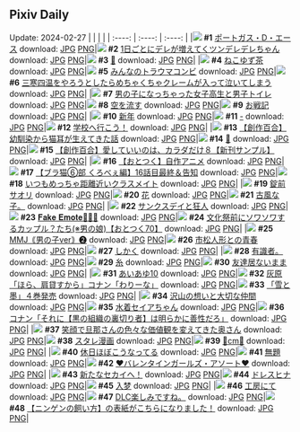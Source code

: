 ## Pixiv Daily
Update: 2024-02-27
|      |      |      |
| :----: | :----: | :----: |
|![](https://pixiv.microyu.workers.dev/c/240x480/img-master/img/2024/02/25/00/00/19/116363472_p0_master1200.jpg) **#1** [ポートガス・D・エース](https://www.pixiv.net/artworks/116363472) download: [JPG](https://pixiv.microyu.workers.dev/img-original/img/2024/02/25/00/00/19/116363472_p0.jpg) [PNG](https://pixiv.microyu.workers.dev/img-original/img/2024/02/25/00/00/19/116363472_p0.png)|![](https://pixiv.microyu.workers.dev/c/240x480/img-master/img/2024/02/25/00/01/10/116363658_p0_master1200.jpg) **#2** [1日ごとにデレが増えてくツンデレデレちゃん](https://www.pixiv.net/artworks/116363658) download: [JPG](https://pixiv.microyu.workers.dev/img-original/img/2024/02/25/00/01/10/116363658_p0.jpg) [PNG](https://pixiv.microyu.workers.dev/img-original/img/2024/02/25/00/01/10/116363658_p0.png)|![](https://pixiv.microyu.workers.dev/c/240x480/img-master/img/2024/02/26/00/00/18/116397601_p0_master1200.jpg) **#3** [🌼](https://www.pixiv.net/artworks/116397601) download: [JPG](https://pixiv.microyu.workers.dev/img-original/img/2024/02/26/00/00/18/116397601_p0.jpg) [PNG](https://pixiv.microyu.workers.dev/img-original/img/2024/02/26/00/00/18/116397601_p0.png)|
|![](https://pixiv.microyu.workers.dev/c/240x480/img-master/img/2024/02/25/20/30/00/116389418_p0_master1200.jpg) **#4** [ねこゆず茶](https://www.pixiv.net/artworks/116389418) download: [JPG](https://pixiv.microyu.workers.dev/img-original/img/2024/02/25/20/30/00/116389418_p0.jpg) [PNG](https://pixiv.microyu.workers.dev/img-original/img/2024/02/25/20/30/00/116389418_p0.png)|![](https://pixiv.microyu.workers.dev/c/240x480/img-master/img/2024/02/25/21/39/01/116392038_p0_master1200.jpg) **#5** [みんなのトラウマコンビ](https://www.pixiv.net/artworks/116392038) download: [JPG](https://pixiv.microyu.workers.dev/img-original/img/2024/02/25/21/39/01/116392038_p0.jpg) [PNG](https://pixiv.microyu.workers.dev/img-original/img/2024/02/25/21/39/01/116392038_p0.png)|![](https://pixiv.microyu.workers.dev/c/240x480/img-master/img/2024/02/25/10/28/20/116374204_p0_master1200.jpg) **#6** [三寒四温をやろうとしたらめちゃくちゃクレームが入って泣いてしまう](https://www.pixiv.net/artworks/116374204) download: [JPG](https://pixiv.microyu.workers.dev/img-original/img/2024/02/25/10/28/20/116374204_p0.jpg) [PNG](https://pixiv.microyu.workers.dev/img-original/img/2024/02/25/10/28/20/116374204_p0.png)|
|![](https://pixiv.microyu.workers.dev/c/240x480/img-master/img/2024/02/25/00/01/15/116363674_p0_master1200.jpg) **#7** [男の子になっちゃった女子高生と男子トイレ](https://www.pixiv.net/artworks/116363674) download: [JPG](https://pixiv.microyu.workers.dev/img-original/img/2024/02/25/00/01/15/116363674_p0.jpg) [PNG](https://pixiv.microyu.workers.dev/img-original/img/2024/02/25/00/01/15/116363674_p0.png)|![](https://pixiv.microyu.workers.dev/c/240x480/img-master/img/2024/02/26/00/00/14/116397581_p0_master1200.jpg) **#8** [空を流す](https://www.pixiv.net/artworks/116397581) download: [JPG](https://pixiv.microyu.workers.dev/img-original/img/2024/02/26/00/00/14/116397581_p0.jpg) [PNG](https://pixiv.microyu.workers.dev/img-original/img/2024/02/26/00/00/14/116397581_p0.png)|![](https://pixiv.microyu.workers.dev/c/240x480/img-master/img/2024/02/26/20/09/17/116417804_p0_master1200.jpg) **#9** [お戦記](https://www.pixiv.net/artworks/116417804) download: [JPG](https://pixiv.microyu.workers.dev/img-original/img/2024/02/26/20/09/17/116417804_p0.jpg) [PNG](https://pixiv.microyu.workers.dev/img-original/img/2024/02/26/20/09/17/116417804_p0.png)|
|![](https://pixiv.microyu.workers.dev/c/240x480/img-master/img/2024/02/25/22/58/18/116395125_p0_master1200.jpg) **#10** [新年](https://www.pixiv.net/artworks/116395125) download: [JPG](https://pixiv.microyu.workers.dev/img-original/img/2024/02/25/22/58/18/116395125_p0.jpg) [PNG](https://pixiv.microyu.workers.dev/img-original/img/2024/02/25/22/58/18/116395125_p0.png)|![](https://pixiv.microyu.workers.dev/c/240x480/img-master/img/2024/02/25/00/00/19/116363470_p0_master1200.jpg) **#11** [-](https://www.pixiv.net/artworks/116363470) download: [JPG](https://pixiv.microyu.workers.dev/img-original/img/2024/02/25/00/00/19/116363470_p0.jpg) [PNG](https://pixiv.microyu.workers.dev/img-original/img/2024/02/25/00/00/19/116363470_p0.png)|![](https://pixiv.microyu.workers.dev/c/240x480/img-master/img/2024/02/25/16/28/41/116382099_p0_master1200.jpg) **#12** [学校へ行こう！](https://www.pixiv.net/artworks/116382099) download: [JPG](https://pixiv.microyu.workers.dev/img-original/img/2024/02/25/16/28/41/116382099_p0.jpg) [PNG](https://pixiv.microyu.workers.dev/img-original/img/2024/02/25/16/28/41/116382099_p0.png)|
|![](https://pixiv.microyu.workers.dev/c/240x480/img-master/img/2024/02/26/18/59/34/116415911_p0_master1200.jpg) **#13** [【創作百合】幼馴染から猫耳が生えてきた話](https://www.pixiv.net/artworks/116415911) download: [JPG](https://pixiv.microyu.workers.dev/img-original/img/2024/02/26/18/59/34/116415911_p0.jpg) [PNG](https://pixiv.microyu.workers.dev/img-original/img/2024/02/26/18/59/34/116415911_p0.png)|![](https://pixiv.microyu.workers.dev/c/240x480/img-master/img/2024/02/25/21/21/00/116391359_p0_master1200.jpg) **#14** [💙](https://www.pixiv.net/artworks/116391359) download: [JPG](https://pixiv.microyu.workers.dev/img-original/img/2024/02/25/21/21/00/116391359_p0.jpg) [PNG](https://pixiv.microyu.workers.dev/img-original/img/2024/02/25/21/21/00/116391359_p0.png)|![](https://pixiv.microyu.workers.dev/c/240x480/img-master/img/2024/02/25/00/02/28/116363787_p0_master1200.jpg) **#15** [【創作百合】愛していいのは、カラダだけ８【新刊サンプル】](https://www.pixiv.net/artworks/116363787) download: [JPG](https://pixiv.microyu.workers.dev/img-original/img/2024/02/25/00/02/28/116363787_p0.jpg) [PNG](https://pixiv.microyu.workers.dev/img-original/img/2024/02/25/00/02/28/116363787_p0.png)|
|![](https://pixiv.microyu.workers.dev/c/240x480/img-master/img/2024/02/25/17/36/22/116383928_master1200.jpg) **#16** [【おとつく】自作アニメ](https://www.pixiv.net/artworks/116383928) download: [JPG](https://pixiv.microyu.workers.dev/img-original/img/2024/02/25/17/36/22/116383928.jpg) [PNG](https://pixiv.microyu.workers.dev/img-original/img/2024/02/25/17/36/22/116383928.png)|![](https://pixiv.microyu.workers.dev/c/240x480/img-master/img/2024/02/26/18/52/19/116415736_p0_master1200.jpg) **#17** [【ブラ猫⑥部 くろべぇ編】16話目最終＆告知](https://www.pixiv.net/artworks/116415736) download: [JPG](https://pixiv.microyu.workers.dev/img-original/img/2024/02/26/18/52/19/116415736_p0.jpg) [PNG](https://pixiv.microyu.workers.dev/img-original/img/2024/02/26/18/52/19/116415736_p0.png)|![](https://pixiv.microyu.workers.dev/c/240x480/img-master/img/2024/02/25/00/00/31/116363533_p0_master1200.jpg) **#18** [いつもめっちゃ距離近いクラスメイト](https://www.pixiv.net/artworks/116363533) download: [JPG](https://pixiv.microyu.workers.dev/img-original/img/2024/02/25/00/00/31/116363533_p0.jpg) [PNG](https://pixiv.microyu.workers.dev/img-original/img/2024/02/25/00/00/31/116363533_p0.png)|
|![](https://pixiv.microyu.workers.dev/c/240x480/img-master/img/2024/02/25/00/00/20/116363477_p0_master1200.jpg) **#19** [錠前 サオリ](https://www.pixiv.net/artworks/116363477) download: [JPG](https://pixiv.microyu.workers.dev/img-original/img/2024/02/25/00/00/20/116363477_p0.jpg) [PNG](https://pixiv.microyu.workers.dev/img-original/img/2024/02/25/00/00/20/116363477_p0.png)|![](https://pixiv.microyu.workers.dev/c/240x480/img-master/img/2024/02/25/00/00/52/116363611_p0_master1200.jpg) **#20** [花](https://www.pixiv.net/artworks/116363611) download: [JPG](https://pixiv.microyu.workers.dev/img-original/img/2024/02/25/00/00/52/116363611_p0.jpg) [PNG](https://pixiv.microyu.workers.dev/img-original/img/2024/02/25/00/00/52/116363611_p0.png)|![](https://pixiv.microyu.workers.dev/c/240x480/img-master/img/2024/02/25/20/14/35/116388916_p0_master1200.jpg) **#21** [古風な子。](https://www.pixiv.net/artworks/116388916) download: [JPG](https://pixiv.microyu.workers.dev/img-original/img/2024/02/25/20/14/35/116388916_p0.jpg) [PNG](https://pixiv.microyu.workers.dev/img-original/img/2024/02/25/20/14/35/116388916_p0.png)|
|![](https://pixiv.microyu.workers.dev/c/240x480/img-master/img/2024/02/27/07/02/18/116391954_p0_master1200.jpg) **#22** [サンクスデイと狂人](https://www.pixiv.net/artworks/116391954) download: [JPG](https://pixiv.microyu.workers.dev/img-original/img/2024/02/27/07/02/18/116391954_p0.jpg) [PNG](https://pixiv.microyu.workers.dev/img-original/img/2024/02/27/07/02/18/116391954_p0.png)|![](https://pixiv.microyu.workers.dev/c/240x480/img-master/img/2024/02/25/03/31/15/116368848_p0_master1200.jpg) **#23** [𝐅𝐚𝐤𝐞 𝐄𝐦𝐨𝐭𝐞🧸🎀🌹](https://www.pixiv.net/artworks/116368848) download: [JPG](https://pixiv.microyu.workers.dev/img-original/img/2024/02/25/03/31/15/116368848_p0.jpg) [PNG](https://pixiv.microyu.workers.dev/img-original/img/2024/02/25/03/31/15/116368848_p0.png)|![](https://pixiv.microyu.workers.dev/c/240x480/img-master/img/2024/02/26/13/53/02/116408663_p0_master1200.jpg) **#24** [文化祭前にソワソワするカップル？たち(※男の娘)【おとつく70】](https://www.pixiv.net/artworks/116408663) download: [JPG](https://pixiv.microyu.workers.dev/img-original/img/2024/02/26/13/53/02/116408663_p0.jpg) [PNG](https://pixiv.microyu.workers.dev/img-original/img/2024/02/26/13/53/02/116408663_p0.png)|
|![](https://pixiv.microyu.workers.dev/c/240x480/img-master/img/2024/02/25/21/08/48/116390891_p0_master1200.jpg) **#25** [MMJ｟男の子ver｠❷](https://www.pixiv.net/artworks/116390891) download: [JPG](https://pixiv.microyu.workers.dev/img-original/img/2024/02/25/21/08/48/116390891_p0.jpg) [PNG](https://pixiv.microyu.workers.dev/img-original/img/2024/02/25/21/08/48/116390891_p0.png)|![](https://pixiv.microyu.workers.dev/c/240x480/img-master/img/2024/02/25/18/44/31/116385919_p0_master1200.jpg) **#26** [市松人形との青春](https://www.pixiv.net/artworks/116385919) download: [JPG](https://pixiv.microyu.workers.dev/img-original/img/2024/02/25/18/44/31/116385919_p0.jpg) [PNG](https://pixiv.microyu.workers.dev/img-original/img/2024/02/25/18/44/31/116385919_p0.png)|![](https://pixiv.microyu.workers.dev/c/240x480/img-master/img/2024/02/25/05/23/06/116370155_p0_master1200.jpg) **#27** [しかく](https://www.pixiv.net/artworks/116370155) download: [JPG](https://pixiv.microyu.workers.dev/img-original/img/2024/02/25/05/23/06/116370155_p0.jpg) [PNG](https://pixiv.microyu.workers.dev/img-original/img/2024/02/25/05/23/06/116370155_p0.png)|
|![](https://pixiv.microyu.workers.dev/c/240x480/img-master/img/2024/02/26/00/25/43/116397465_p0_master1200.jpg) **#28** [有識者。](https://www.pixiv.net/artworks/116397465) download: [JPG](https://pixiv.microyu.workers.dev/img-original/img/2024/02/26/00/25/43/116397465_p0.jpg) [PNG](https://pixiv.microyu.workers.dev/img-original/img/2024/02/26/00/25/43/116397465_p0.png)|![](https://pixiv.microyu.workers.dev/c/240x480/img-master/img/2024/02/25/19/26/28/116387266_p0_master1200.jpg) **#29** [糸](https://www.pixiv.net/artworks/116387266) download: [JPG](https://pixiv.microyu.workers.dev/img-original/img/2024/02/25/19/26/28/116387266_p0.jpg) [PNG](https://pixiv.microyu.workers.dev/img-original/img/2024/02/25/19/26/28/116387266_p0.png)|![](https://pixiv.microyu.workers.dev/c/240x480/img-master/img/2024/02/25/00/12/52/116364279_p0_master1200.jpg) **#30** [友達居ないまま](https://www.pixiv.net/artworks/116364279) download: [JPG](https://pixiv.microyu.workers.dev/img-original/img/2024/02/25/00/12/52/116364279_p0.jpg) [PNG](https://pixiv.microyu.workers.dev/img-original/img/2024/02/25/00/12/52/116364279_p0.png)|
|![](https://pixiv.microyu.workers.dev/c/240x480/img-master/img/2024/02/25/00/00/40/116363572_p0_master1200.jpg) **#31** [あいあゆ10](https://www.pixiv.net/artworks/116363572) download: [JPG](https://pixiv.microyu.workers.dev/img-original/img/2024/02/25/00/00/40/116363572_p0.jpg) [PNG](https://pixiv.microyu.workers.dev/img-original/img/2024/02/25/00/00/40/116363572_p0.png)|![](https://pixiv.microyu.workers.dev/c/240x480/img-master/img/2024/02/26/12/46/40/116409414_p0_master1200.jpg) **#32** [灰原「ほら、肩貸すから」コナン「わりーな」](https://www.pixiv.net/artworks/116409414) download: [JPG](https://pixiv.microyu.workers.dev/img-original/img/2024/02/26/12/46/40/116409414_p0.jpg) [PNG](https://pixiv.microyu.workers.dev/img-original/img/2024/02/26/12/46/40/116409414_p0.png)|![](https://pixiv.microyu.workers.dev/c/240x480/img-master/img/2024/02/25/18/11/49/116385026_p0_master1200.jpg) **#33** [「雪と墨」４巻発売](https://www.pixiv.net/artworks/116385026) download: [JPG](https://pixiv.microyu.workers.dev/img-original/img/2024/02/25/18/11/49/116385026_p0.jpg) [PNG](https://pixiv.microyu.workers.dev/img-original/img/2024/02/25/18/11/49/116385026_p0.png)|
|![](https://pixiv.microyu.workers.dev/c/240x480/img-master/img/2024/02/25/00/31/53/116364951_p0_master1200.jpg) **#34** [沢山の想いと大切な仲間](https://www.pixiv.net/artworks/116364951) download: [JPG](https://pixiv.microyu.workers.dev/img-original/img/2024/02/25/00/31/53/116364951_p0.jpg) [PNG](https://pixiv.microyu.workers.dev/img-original/img/2024/02/25/00/31/53/116364951_p0.png)|![](https://pixiv.microyu.workers.dev/c/240x480/img-master/img/2024/02/25/00/12/45/116364273_p0_master1200.jpg) **#35** [水着セイアちゃん](https://www.pixiv.net/artworks/116364273) download: [JPG](https://pixiv.microyu.workers.dev/img-original/img/2024/02/25/00/12/45/116364273_p0.jpg) [PNG](https://pixiv.microyu.workers.dev/img-original/img/2024/02/25/00/12/45/116364273_p0.png)|![](https://pixiv.microyu.workers.dev/c/240x480/img-master/img/2024/02/25/13/59/01/116378462_p0_master1200.jpg) **#36** [コナン「それに【黒の組織の裏切り者】は明らかに善性だろ」](https://www.pixiv.net/artworks/116378462) download: [JPG](https://pixiv.microyu.workers.dev/img-original/img/2024/02/25/13/59/01/116378462_p0.jpg) [PNG](https://pixiv.microyu.workers.dev/img-original/img/2024/02/25/13/59/01/116378462_p0.png)|
|![](https://pixiv.microyu.workers.dev/c/240x480/img-master/img/2024/02/25/00/01/51/116363741_p0_master1200.jpg) **#37** [笑顔で旦那さんの色々な価値観を変えてきた奥さん](https://www.pixiv.net/artworks/116363741) download: [JPG](https://pixiv.microyu.workers.dev/img-original/img/2024/02/25/00/01/51/116363741_p0.jpg) [PNG](https://pixiv.microyu.workers.dev/img-original/img/2024/02/25/00/01/51/116363741_p0.png)|![](https://pixiv.microyu.workers.dev/c/240x480/img-master/img/2024/02/25/20/09/55/116388761_p0_master1200.jpg) **#38** [スタレ漫画](https://www.pixiv.net/artworks/116388761) download: [JPG](https://pixiv.microyu.workers.dev/img-original/img/2024/02/25/20/09/55/116388761_p0.jpg) [PNG](https://pixiv.microyu.workers.dev/img-original/img/2024/02/25/20/09/55/116388761_p0.png)|![](https://pixiv.microyu.workers.dev/c/240x480/img-master/img/2024/02/25/20/58/16/116390390_p0_master1200.jpg) **#39** [💖cm💖](https://www.pixiv.net/artworks/116390390) download: [JPG](https://pixiv.microyu.workers.dev/img-original/img/2024/02/25/20/58/16/116390390_p0.jpg) [PNG](https://pixiv.microyu.workers.dev/img-original/img/2024/02/25/20/58/16/116390390_p0.png)|
|![](https://pixiv.microyu.workers.dev/c/240x480/img-master/img/2024/02/25/17/26/11/116383610_p0_master1200.jpg) **#40** [休日ほぼこうなってる](https://www.pixiv.net/artworks/116383610) download: [JPG](https://pixiv.microyu.workers.dev/img-original/img/2024/02/25/17/26/11/116383610_p0.jpg) [PNG](https://pixiv.microyu.workers.dev/img-original/img/2024/02/25/17/26/11/116383610_p0.png)|![](https://pixiv.microyu.workers.dev/c/240x480/img-master/img/2024/02/26/20/49/02/116418962_p0_master1200.jpg) **#41** [無題](https://www.pixiv.net/artworks/116418962) download: [JPG](https://pixiv.microyu.workers.dev/img-original/img/2024/02/26/20/49/02/116418962_p0.jpg) [PNG](https://pixiv.microyu.workers.dev/img-original/img/2024/02/26/20/49/02/116418962_p0.png)|![](https://pixiv.microyu.workers.dev/c/240x480/img-master/img/2024/02/25/14/00/01/116378482_p0_master1200.jpg) **#42** [❤︎バレンタインガールズ・アソート❤︎](https://www.pixiv.net/artworks/116378482) download: [JPG](https://pixiv.microyu.workers.dev/img-original/img/2024/02/25/14/00/01/116378482_p0.jpg) [PNG](https://pixiv.microyu.workers.dev/img-original/img/2024/02/25/14/00/01/116378482_p0.png)|
|![](https://pixiv.microyu.workers.dev/c/240x480/img-master/img/2024/02/26/00/17/24/116397182_p0_master1200.jpg) **#43** [新たなセカイへ！](https://www.pixiv.net/artworks/116397182) download: [JPG](https://pixiv.microyu.workers.dev/img-original/img/2024/02/26/00/17/24/116397182_p0.jpg) [PNG](https://pixiv.microyu.workers.dev/img-original/img/2024/02/26/00/17/24/116397182_p0.png)|![](https://pixiv.microyu.workers.dev/c/240x480/img-master/img/2024/02/25/15/06/06/116380015_p0_master1200.jpg) **#44** [ドレスヒナ](https://www.pixiv.net/artworks/116380015) download: [JPG](https://pixiv.microyu.workers.dev/img-original/img/2024/02/25/15/06/06/116380015_p0.jpg) [PNG](https://pixiv.microyu.workers.dev/img-original/img/2024/02/25/15/06/06/116380015_p0.png)|![](https://pixiv.microyu.workers.dev/c/240x480/img-master/img/2024/02/26/00/53/04/116399551_p0_master1200.jpg) **#45** [入梦](https://www.pixiv.net/artworks/116399551) download: [JPG](https://pixiv.microyu.workers.dev/img-original/img/2024/02/26/00/53/04/116399551_p0.jpg) [PNG](https://pixiv.microyu.workers.dev/img-original/img/2024/02/26/00/53/04/116399551_p0.png)|
|![](https://pixiv.microyu.workers.dev/c/240x480/img-master/img/2024/02/26/12/03/40/116408735_p0_master1200.jpg) **#46** [工房にて](https://www.pixiv.net/artworks/116408735) download: [JPG](https://pixiv.microyu.workers.dev/img-original/img/2024/02/26/12/03/40/116408735_p0.jpg) [PNG](https://pixiv.microyu.workers.dev/img-original/img/2024/02/26/12/03/40/116408735_p0.png)|![](https://pixiv.microyu.workers.dev/c/240x480/img-master/img/2024/02/25/23/21/52/116396080_p0_master1200.jpg) **#47** [DLC楽しみですね。](https://www.pixiv.net/artworks/116396080) download: [JPG](https://pixiv.microyu.workers.dev/img-original/img/2024/02/25/23/21/52/116396080_p0.jpg) [PNG](https://pixiv.microyu.workers.dev/img-original/img/2024/02/25/23/21/52/116396080_p0.png)|![](https://pixiv.microyu.workers.dev/c/240x480/img-master/img/2024/02/26/18/52/40/116415748_p0_master1200.jpg) **#48** [【ニンゲンの飼い方】の表紙がこちらになりました！](https://www.pixiv.net/artworks/116415748) download: [JPG](https://pixiv.microyu.workers.dev/img-original/img/2024/02/26/18/52/40/116415748_p0.jpg) [PNG](https://pixiv.microyu.workers.dev/img-original/img/2024/02/26/18/52/40/116415748_p0.png)|
